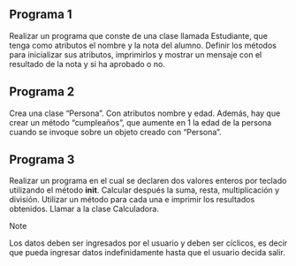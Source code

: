 ## Programa 1
Realizar un programa que conste de una clase llamada Estudiante, que tenga como atributos el nombre y la nota del alumno. Definir los métodos para inicializar sus atributos, imprimirlos y mostrar un mensaje con el resultado de la nota y si ha aprobado o no.

## Programa 2
Crea una clase “Persona”. Con atributos nombre y edad. Además, hay que crear un método “cumpleaños”, que aumente en 1 la edad de la persona cuando se invoque sobre un objeto creado con “Persona”.

## Programa 3
Realizar un programa en el cual se declaren dos valores enteros por teclado utilizando el método __init__. Calcular después la suma, resta, multiplicación y división. Utilizar un método para cada una e imprimir los resultados obtenidos. Llamar a la clase Calculadora.


>[!NOTE]
> Los datos deben ser ingresados por el usuario y deben ser cíclicos, es decir que pueda ingresar datos indefinidamente hasta que el usuario decida salir.